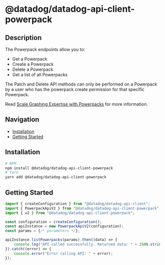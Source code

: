 # @datadog/datadog-api-client-powerpack

## Description

The Powerpack endpoints allow you to:

- Get a Powerpack
- Create a Powerpack
- Delete a Powerpack
- Get a list of all Powerpacks

The Patch and Delete API methods can only be performed on a Powerpack by
a user who has the powerpack create permission for that specific Powerpack.

Read [Scale Graphing Expertise with Powerpacks](https://docs.datadoghq.com/dashboards/guide/powerpacks-best-practices/) for more information.

## Navigation

- [Installation](#installation)
- [Getting Started](#getting-started)

## Installation

```sh
# NPM
npm install @datadog/datadog-api-client-powerpack
# Yarn
yarn add @datadog/datadog-api-client-powerpack
```

## Getting Started
```ts
import { createConfiguration } from "@datadog/datadog-api-client";
import { PowerpackApiV2 } from "@datadog/datadog-api-client-powerpack";
import { v2 } from "@datadog/datadog-api-client-powerpack";

const configuration = createConfiguration();
const apiInstance = new PowerpackApiV2(configuration);
const params = {/* parameters */};

apiInstance.listPowerpacks(params).then((data) => {
    console.log("API called successfully. Returned data: " + JSON.stringify(data));
}).catch((error) => {
    console.error("Error calling API: " + error);
});
```